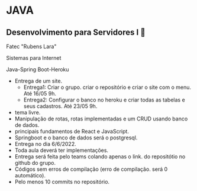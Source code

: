 # JAVA
## Desenvolvimento para Servidores I  :pushpin:

Fatec "Rubens Lara"

Sistemas para Internet

Java-Spring Boot-Heroku

- Entrega de um site.
  - Entrega1: Criar o grupo. criar o repositório e criar o site com o menu. Até 16/05 9h.
  - Entrega2: Configurar o banco no heroku e criar todas as tabelas e seus cadastros. Até 23/05 9h.
- tema livre.
- Manipulação de rotas, rotas implementadas e um CRUD usando banco de dados.
- principais fundamentos de React e JavaScript. 
- Springboot e o banco de dados será o postgresql.
- Entrega no dia 6/6/2022.
- Toda aula deverá ter implementações.
- Entrega será feita pelo teams colando apenas o link.
  do repositótio no github do grupo.
- Códigos sem erros de compilação (erro de compilação.
  será 0 automático). 
- Pelo menos 10 commits no repositório.
